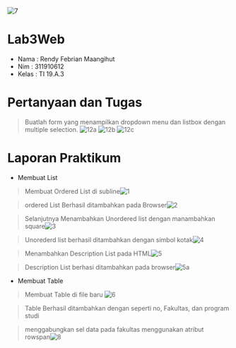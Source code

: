 ![7](https://user-images.githubusercontent.com/59887134/114166345-d209e380-9957-11eb-9245-906c533f6738.png)
# Lab3Web

- Nama : Rendy Febrian Maangihut
- Nim : 311910612
- Kelas : TI 19.A.3

# Pertanyaan dan Tugas
> Buatlah form yang menampilkan dropdown menu dan listbox dengan multiple selection.
> ![12a](https://user-images.githubusercontent.com/59887134/114162744-98cf7480-9953-11eb-94fd-fb50787d9fca.png)
> ![12b](https://user-images.githubusercontent.com/59887134/114162753-9b31ce80-9953-11eb-9378-2e435edab74f.png)
> ![12c](https://user-images.githubusercontent.com/59887134/114162770-9cfb9200-9953-11eb-9512-311fba10e7c5.png)

# Laporan Praktikum

- Membuat List
> Membuat Ordered List di subline![1](https://user-images.githubusercontent.com/59887134/114163765-c23cd000-9954-11eb-8759-def072016b7a.png)

> ordered List Berhasil ditambahkan pada Browser![2](https://user-images.githubusercontent.com/59887134/114164189-34151980-9955-11eb-8dc0-3ef091c47deb.png)

> Selanjutnya Menambahkan Unordered list dengan manambahkan square![3](https://user-images.githubusercontent.com/59887134/114164683-c6b5b880-9955-11eb-97b7-ae69b8cd4758.png)

> Unorederd list berhasil ditambahkan dengan simbol kotak![4](https://user-images.githubusercontent.com/59887134/114164820-f06edf80-9955-11eb-9648-45584b28e613.png)

> Menambahkan Description List pada HTML![5](https://user-images.githubusercontent.com/59887134/114165324-860a6f00-9956-11eb-9a3e-b6c7f75d5a2b.png)

> Description List berhasi ditambahkan pada browser![5a](https://user-images.githubusercontent.com/59887134/114165386-9a4e6c00-9956-11eb-92a3-47910d84bf7d.png)


- Membuat Table
> Membuat Table di file baru ![6](https://user-images.githubusercontent.com/59887134/114165651-f31e0480-9956-11eb-848b-f0705e49a9ff.png)

> Table Berhasil ditambahkan dengan seperti no, Fakultas, dan program studi

> menggabungkan sel data pada fakultas menggunakan atribut rowspan![8](https://user-images.githubusercontent.com/59887134/114166164-98d17380-9957-11eb-8546-ca37fc4ec842.png)






